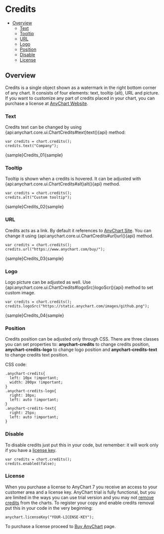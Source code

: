 # Credits

 * [Overview](#overview)
   * [Text](#text)
   * [Tooltip](#tooltip)
   * [URL](#url)
   * [Logo](#logo)
   * [Position](#position)
   * [Disable](#disable)
   * [License](#license)

## Overview

Credits is a single object shown as a watermark in the right bottom corner of any chart. It consists of four elements: text, tooltip (alt), URL and picture. If you want to customize any part of credits placed in your chart, you can purchase a license at [AnyChart Website](https://www.anychart.com/buy/).

### Text

Credits text can be changed by using {api:anychart.core.ui.ChartCredits#text}text(){api} method:

```
var credits = chart.credits();
credits.text("Company");
```

{sample}Credits\_01{sample}

### Tooltip

Tooltip is shown when a credits is hovered. It can be adjusted with {api:anychart.core.ui.ChartCredits#alt}alt(){api} method.

```
var credits = chart.credits();
credits.alt("Custom tooltip");
```

{sample}Credits\_02{sample}

### URL

Credits acts as a link. By default it references to [AnyChart Site](https://www.anychart.com/). You can change it using {api:anychart.core.ui.ChartCredits#url}url(){api} method.

```
var credits = chart.credits();
credits.url("https://www.anychart.com/buy/");
```

{sample}Credits\_03{sample}

### Logo

Logo picture can be adjusted as well. Use {api:anychart.core.ui.ChartCredits#logoSrc}logoScr(){api} method to set custom image.

```
var credits = chart.credits();
credits.logoSrc("https://static.anychart.com/images/github.png");
```

{sample}Credits\_04{sample}

### Position

Credits position can be adjusted only through CSS. There are three classes you can set properties to: **anychart-credits** to change credits position, **anychart-credits-logo** to change logo position and **anychart-credits-text** to change credits text position. 

CSS code:

```
.anychart-credits{
  left: 10px !important;
  width: 200px !important;
}
.anychart-credits-logo{
  right: 10px;
  left: auto !important;
}
.anychart-credits-text{
  right: 25px;
  left: auto !important;
}
```

### Disable

To disable credits just put this in your code, but remember: it will work only if you have a [license key](#license).

```
var credits = chart.credits();
credits.enabled(false);
```

### License

When you purchase a license to AnyChart 7 you receive an access to your customer area and a license key. AnyChart trial is fully functional, but you are limited in the ways you can use trial version and you may not [remove credits](#disable) from the charts. To register your copy and enable credits removal put this in your code in the very beginning:

```
anychart.licenseKey("YOUR-LICENSE-KEY");
```

To purchase a license proceed to [Buy AnyChart](https://www.anychart.com/buy/) page.
